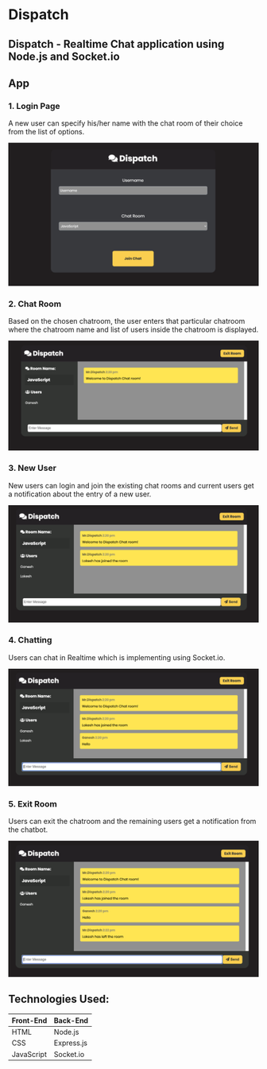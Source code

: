 # Dispatch
## Dispatch - Realtime Chat application using Node.js and Socket.io

## App

### 1. Login Page

A new user can specify his/her name with the chat room of their choice from the list of options.

![login](https://github.com/sriganeshlokesh/dispatch/blob/master/img/entry.png)

### 2. Chat Room

Based on the chosen chatroom, the user enters that particular chatroom where the chatroom name and list of users inside the chatroom is displayed.

![chatroom](https://github.com/sriganeshlokesh/dispatch/blob/master/img/chatroom.png)

### 3. New User

New users can login and join the existing chat rooms and current users get a notification about the entry of a new user.

![newuser](https://github.com/sriganeshlokesh/dispatch/blob/master/img/newuser.png)

### 4. Chatting

Users can chat in Realtime which is implementing using Socket.io.

![message](https://github.com/sriganeshlokesh/dispatch/blob/master/img/message.png)

### 5. Exit Room

Users can exit the chatroom and the remaining users get a notification from the chatbot.

![exitroom](https://github.com/sriganeshlokesh/dispatch/blob/master/img/exitroom.png)

## Technologies Used:

Front-End |Back-End
------------ | ------------
HTML | Node.js
CSS | Express.js
JavaScript |  Socket.io
